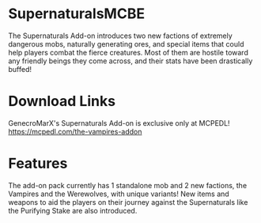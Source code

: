 # SupernaturalsMCBE
The Supernaturals Add-on introduces two new factions of extremely dangerous mobs, naturally generating ores, and special items that could help players combat the fierce creatures. Most of them are hostile toward any friendly beings they come across, and their stats have been drastically buffed!

# Download Links
GenecroMarX's Supernaturals Add-on is exclusive only at MCPEDL!
https://mcpedl.com/the-vampires-addon

# Features
The add-on pack currently has 1 standalone mob and 2 new factions, the Vampires and the Werewolves, with unique variants! New items and weapons to aid the players on their journey against the Supernaturals like the Purifying Stake are also introduced.
